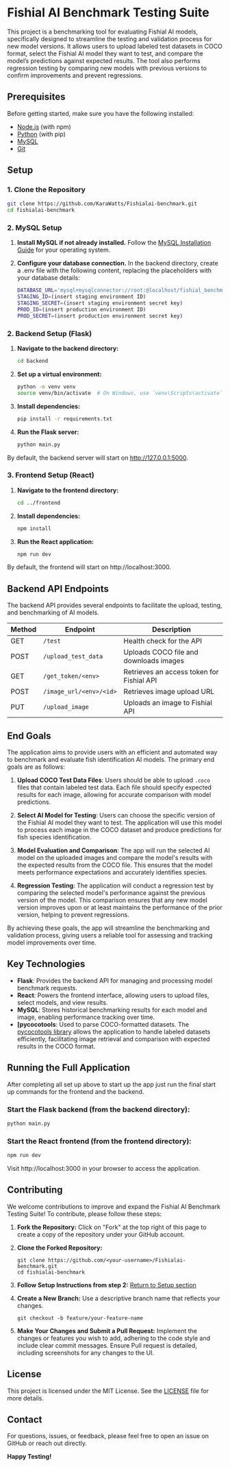 # Fishial AI Benchmark Testing Suite

This project is a benchmarking tool for evaluating Fishial AI models, specifically designed to streamline the testing and validation process for new model versions. It allows users to upload labeled test datasets in COCO format, select the Fishial AI model they want to test, and compare the model’s predictions against expected results. The tool also performs regression testing by comparing new models with previous versions to confirm improvements and prevent regressions.

## Prerequisites

Before getting started, make sure you have the following installed:

- [Node.js](https://nodejs.org/en/download/) (with npm)
- [Python](https://www.python.org/downloads/) (with pip)
- [MySQL](https://dev.mysql.com/downloads/mysql/)
- [Git](https://git-scm.com/)

## Setup

### 1. Clone the Repository

```bash
git clone https://github.com/KaraWatts/Fishialai-benchmark.git
cd fishialai-benchmark
```

### 2. MySQL Setup
1. **Install MySQL if not already installed.** Follow the [MySQL Installation Guide](https://dev.mysql.com/doc/mysql-installation-excerpt/8.0/en/)
 for your operating system.


2. **Configure your database connection.**
In the backend directory, create a .env file with the following content, replacing the placeholders with your database details:

    ```bash
    DATABASE_URL='mysql+mysqlconnector://root:@localhost/fishial_benchmark_db'
    STAGING_ID=(insert staging environment ID)
    STAGING_SECRET=(insert staging environment secret key)
    PROD_ID=(insert production environment ID)
    PROD_SECRET=(insert production environment secret key)
    ```
### 2. Backend Setup (Flask)
1. **Navigate to the backend directory:**
    ```bash
    cd backend
    ```
2. **Set up a virtual environment:**

    ```bash
    python -m venv venv
    source venv/bin/activate  # On Windows, use `venv\Scripts\activate`
    ```
3. **Install dependencies:**
    ```bash
    pip install -r requirements.txt
    ```
4. **Run the Flask server:**
    ```bash
    python main.py
    ```
By default, the backend server will start on http://127.0.0.1:5000.

### 3. Frontend Setup (React)
1. **Navigate to the frontend directory:**
    ```bash
    cd ../frontend
    ```
2. **Install dependencies:**
    ```bash
    npm install
    ```
3. **Run the React application:**
    ```bash
    npm run dev
    ```
By default, the frontend will start on http://localhost:3000.

## Backend API Endpoints
The backend API provides several endpoints to facilitate the upload, testing, and benchmarking of AI models.

| Method | Endpoint                  | Description                                |
|--------|----------------------------|--------------------------------------------|
| GET    | `/test`                    | Health check for the API                   |
| POST   | `/upload_test_data`        | Uploads COCO file and downloads images     |
| GET    | `/get_token/<env>`         | Retrieves an access token for Fishial API  |
| POST   | `/image_url/<env>/<id>`    | Retrieves image upload URL                 |
| PUT    | `/upload_image`            | Uploads an image to Fishial API            |


## End Goals

The application aims to provide users with an efficient and automated way to benchmark and evaluate fish identification AI models. The primary end goals are as follows:

1. **Upload COCO Test Data Files**: Users should be able to upload `.coco` files that contain labeled test data. Each file should specify expected results for each image, allowing for accurate comparison with model predictions.

2. **Select AI Model for Testing**: Users can choose the specific version of the Fishial AI model they want to test. The application will use this model to process each image in the COCO dataset and produce predictions for fish species identification.

3. **Model Evaluation and Comparison**: The app will run the selected AI model on the uploaded images and compare the model's results with the expected results from the COCO file. This ensures that the model meets performance expectations and accurately identifies species.

4. **Regression Testing**: The application will conduct a regression test by comparing the selected model's performance against the previous version of the model. This comparison ensures that any new model version improves upon or at least maintains the performance of the prior version, helping to prevent regressions.

By achieving these goals, the app will streamline the benchmarking and validation process, giving users a reliable tool for assessing and tracking model improvements over time.

## Key Technologies

- **Flask**: Provides the backend API for managing and processing model benchmark requests.
- **React**: Powers the frontend interface, allowing users to upload files, select models, and view results.
- **MySQL**: Stores historical benchmarking results for each model and image, enabling performance tracking over time.
- **[pycocotools**: Used to parse COCO-formatted datasets. The [pycocotools library](https://github.com/cocodataset/cocoapi/tree/master) allows the application to handle labeled datasets efficiently, facilitating image retrieval and comparison with expected results in the COCO format.


## Running the Full Application

After completing all set up above to start up the app just run the final start up commands for the frontend and the backend.

### Start the Flask backend (from the backend directory):
```bash
python main.py
```
### Start the React frontend (from the frontend directory):
```bash
npm run dev
```
Visit http://localhost:3000 in your browser to access the application. 

## Contributing
We welcome contributions to improve and expand the Fishial AI Benchmark Testing Suite! To contribute, please follow these steps:

1. **Fork the Repository:** Click on "Fork" at the top right of this page to create a copy of the repository under your GitHub account.

2. **Clone the Forked Repository:**
    ```
    git clone https://github.com/<your-username>/Fishialai-benchmark.git
    cd fishialai-benchmark
    ```
3. **Follow Setup Instructions from step 2:** [Return to Setup section](#setup)

4. **Create a New Branch:** Use a descriptive branch name that reflects your changes.
    ```
    git checkout -b feature/your-feature-name
    ```
5. **Make Your Changes and Submit a Pull Request:** Implement the changes or features you wish to add, adhering to the code style and include clear commit messages. Ensure Pull request is detailed, including screenshots for any changes to the UI.

## License
This project is licensed under the MIT License. See the [LICENSE](./LICENSE) file for more details.

## Contact
For questions, issues, or feedback, please feel free to open an issue on GitHub or reach out directly.

**Happy Testing!**